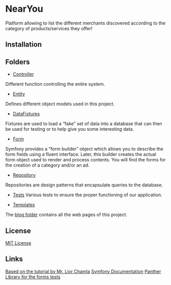 # NearYou
Platform allowing to list the different merchants discovered according to the category of products/services they offer!


## Installation 

## Folders
- [Controller](https://github.com/15087/archiWeb/tree/main/archiLog/src/Controller)

Different function controlling the entire system.

- [Entity](https://github.com/15087/archiWeb/tree/main/archiLog/src/Entity)

Defines different object models used in this project.

- [DataFixtures](https://github.com/15087/archiWeb/tree/main/archiLog/src/DataFixtures)

Fixtures are used to load a “fake” set of data into a database that can then be used for testing or to help give you some interesting data.

- [Form](https://github.com/15087/archiWeb/tree/main/archiLog/src/Form)

Symfony provides a “form builder” object which allows you to describe the form fields using a fluent interface. Later, this builder creates the actual form object used to render and process contents.
You will find the forms for the creation of a category and/or an ad.

- [Repository](https://github.com/15087/archiWeb/tree/main/archiLog/src/Repository)

Repositories are design patterns that encapsulate queries to the database.

- [Tests](https://github.com/15087/archiWeb/tree/main/archiLog/tests)
Various tests to ensure the proper functioning of our application.

- [Templates](https://github.com/15087/archiWeb/tree/main/archiLog/templates)

The [blog folder](https://github.com/15087/archiWeb/tree/main/archiLog/templates/blog) contains all the web pages of this project.

## License 
[MIT License](https://github.com/15087/archiWeb/blob/main/LICENSE)

## Links 

[Based on the tutorial by Mr. Lior Chamla](https://www.youtube.com/watch?v=_GjHWa9hQic)
[Symfony Documentation](https://symfony.com/doc/current/index.html)
[Panther Library for the forms tests](https://github.com/symfony/panther)
